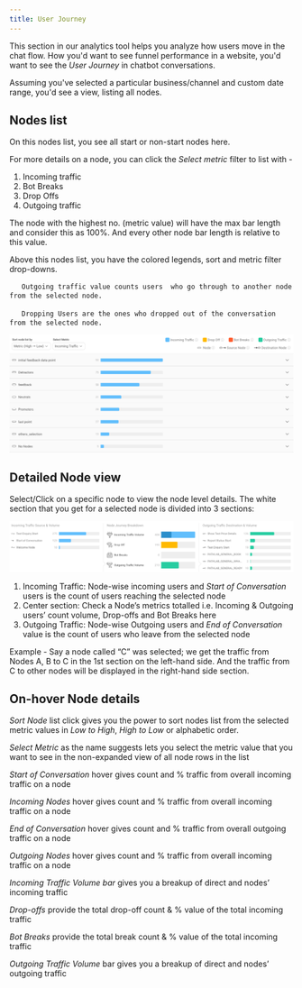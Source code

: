 ```yaml
---
title: User Journey
---
```


This section in our analytics tool helps you analyze how users move in the chat flow. How you'd want to see funnel performance in a website, you'd want to see the *User Journey* in chatbot conversations. 

Assuming you've selected a particular business/channel and custom date range, you'd see a view, listing all nodes. 

## Nodes list

On this nodes list, you see all start or non-start nodes here.

For more details on a node, you can click the *Select metric* filter to list with - 

1. Incoming traffic 
2. Bot Breaks
3. Drop Offs 
4. Outgoing traffic

The node with the highest no. (metric value) will have the max bar length and consider this as 100%. And every other node bar length is relative to this value.

Above this nodes list, you have the colored legends, sort and metric filter drop-downs.

       Outgoing traffic value counts users  who go through to another node from the selected node. 
       
       Dropping Users are the ones who dropped out of the conversation from the selected node. 

![Nodes table](/docs/bot-analytics/assets/user-journey-node-list.png)

## Detailed Node view

Select/Click on a specific node to view the node level details. The white section that you get for a selected node is divided into 3 sections:

![Nodes view](/docs/bot-analytics/assets/user-journey-node-detailed-view.png)

1. Incoming Traffic: Node-wise incoming users and *Start of Conversation* users is the count of users reaching the selected node 
2. Center section: Check a Node’s metrics totalled i.e. Incoming & Outgoing users’ count volume, Drop-offs and Bot Breaks here
3. Outgoing Traffic: Node-wise Outgoing users and *End of Conversation* value is the count of users who leave from the selected node 

Example - Say a node called “C” was selected; we get the traffic from Nodes A, B to C in the 1st section on the left-hand side. And the traffic from C to other nodes will be displayed in the right-hand side section.

## On-hover Node details

*Sort Node* list click gives you the power to sort nodes list from the selected metric values in *Low to High*, *High to Low* or alphabetic order.

*Select Metric* as the name suggests lets you select the metric value that you want to see in the non-expanded view of all node rows in the list

*Start of Conversation* hover gives count and % traffic from overall incoming traffic on a node

*Incoming Nodes* hover gives count and % traffic from overall incoming traffic on a node

*End of Conversation* hover gives count and % traffic from overall outgoing traffic on a node

*Outgoing Nodes* hover gives count and % traffic from overall incoming traffic on a node

*Incoming Traffic Volume bar* gives you a breakup of direct and nodes’ incoming traffic

*Drop-offs* provide the total drop-off count & % value of the total incoming traffic

*Bot Breaks* provide the total break count & % value of the total incoming traffic

*Outgoing Traffic Volume* bar gives you a breakup of direct and nodes’ outgoing traffic

